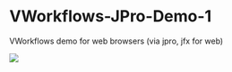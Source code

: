 # VWorkflows-JPro-Demo-1
VWorkflows demo for web browsers (via jpro, jfx for web)

<img src="https://farm6.staticflickr.com/5263/29405155713_238c06414c_o_d.png">

